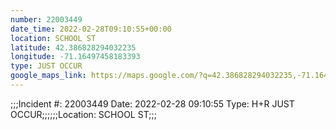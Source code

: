 ```yaml
---
number: 22003449
date_time: 2022-02-28T09:10:55+00:00
location: SCHOOL ST
latitude: 42.386828294032235
longitude: -71.16497458183393
type: JUST OCCUR
google_maps_link: https://maps.google.com/?q=42.386828294032235,-71.16497458183393
---
```


;;;Incident #: 22003449   Date: 2022-02-28 09:10:55   Type: H+R JUST OCCUR;;;;;;Location: SCHOOL ST;;;
